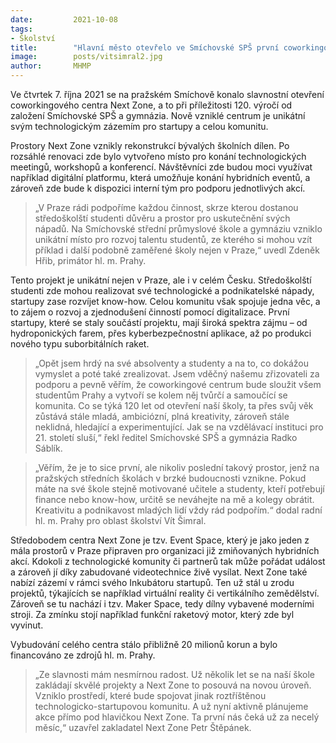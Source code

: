 ```yaml
---
date:         2021-10-08
tags:         
- Školství
title:        "Hlavní město otevřelo ve Smíchovské SPŠ první coworkingové centrum pro technologické a podnikatelské startupy"
image: 	      posts/vitsimral2.jpg
author:       MHMP
---
```


Ve čtvrtek 7. října 2021 se na pražském Smíchově konalo slavnostní otevření coworkingového centra Next Zone, a to při příležitosti 120. výročí od založení Smíchovské SPŠ a gymnázia. Nově vzniklé centrum je unikátní svým technologickým zázemím pro startupy a celou komunitu.

Prostory Next Zone vznikly rekonstrukcí bývalých školních dílen. Po rozsáhlé renovaci zde bylo vytvořeno místo pro konání technologických meetingů, workshopů a konferencí. Návštěvníci zde budou moci využívat například digitální platformu, která umožňuje konání hybridních eventů, a zároveň zde bude k dispozici interní tým pro podporu jednotlivých akcí.

> „V Praze rádi podpoříme každou činnost, skrze kterou dostanou středoškolští studenti důvěru a prostor pro uskutečnění svých nápadů. Na Smíchovské střední průmyslové škole a gymnáziu vzniklo unikátní místo pro rozvoj talentu studentů, ze kterého si mohou vzít příklad i další podobně zaměřené školy nejen v Praze,“ uvedl Zdeněk Hřib, primátor hl. m. Prahy.

Tento projekt je unikátní nejen v Praze, ale i v celém Česku. Středoškolští studenti zde mohou realizovat své technologické a podnikatelské nápady, startupy zase rozvíjet know-how. Celou komunitu však spojuje jedna věc, a to zájem o rozvoj a zjednodušení činností pomocí digitalizace. První startupy, které se staly součástí projektu, mají široká spektra zájmu – od hydroponických farem, přes kyberbezpečnostní aplikace, až po produkci nového typu suborbitálních raket.

> „Opět jsem hrdý na své absolventy a studenty a na to, co dokážou vymyslet a poté také zrealizovat. Jsem vděčný našemu zřizovateli za podporu a pevně věřím, že coworkingové centrum bude sloužit všem studentům Prahy a vytvoří se kolem něj tvůrčí a samoučící se komunita. Co se týká 120 let od otevření naší školy, ta přes svůj věk zůstává stále mladá, ambiciózní, plná kreativity, zároveň stále neklidná, hledající a experimentující. Jak se na vzdělávací instituci pro 21. století sluší,“ řekl ředitel Smíchovské SPŠ a gymnázia Radko Sáblík.

> „Věřím, že je to sice první, ale nikoliv poslední takový prostor, jenž na pražských středních školách v brzké budoucnosti vznikne. Pokud máte na své škole stejně motivované učitele a studenty, kteří potřebují finance nebo know-how, určitě se neváhejte na mě a kolegy obrátit. Kreativitu a podnikavost mladých lidí vždy rád podpořím.“ dodal radní hl. m. Prahy pro oblast školství Vít Šimral.

Středobodem centra Next Zone je tzv. Event Space, který je jako jeden z mála prostorů v Praze připraven pro organizaci již zmiňovaných hybridních akcí. Kdokoli z technologické komunity či partnerů tak může pořádat událost a zároveň jí díky zabudované videotechnice živě vysílat. Next Zone také nabízí zázemí v rámci svého Inkubátoru startupů. Ten už stál u zrodu projektů, týkajících se například virtuální reality či vertikálního zemědělství. Zároveň se tu nachází i tzv. Maker Space, tedy dílny vybavené moderními stroji. Za zmínku stojí například funkční raketový motor, který zde byl vyvinut.

Vybudování celého centra stálo přibližně 20 milionů korun a bylo financováno ze zdrojů hl. m. Prahy.

> „Ze slavnosti mám nesmírnou radost. Už několik let se na naší škole zakládají skvělé projekty a Next Zone to posouvá na novou úroveň. Vzniklo prostředí, které bude spojovat jinak roztříštěnou technologicko-startupovou komunitu. A už nyní aktivně plánujeme akce přímo pod hlavičkou Next Zone. Ta první nás čeká už za necelý měsíc,“ uzavřel zakladatel Next Zone Petr Štěpánek.
